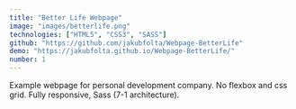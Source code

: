```yaml
---
title: "Better Life Webpage"
image: "images/betterlife.png"
technologies: ["HTML5", "CSS3", "SASS"]
github: "https://github.com/jakubfolta/Webpage-BetterLife"
demo: "https://jakubfolta.github.io/Webpage-BetterLife/"
number: 1
---
```

Example webpage for personal development company. No flexbox and css grid. Fully responsive, Sass (7-1 architecture).